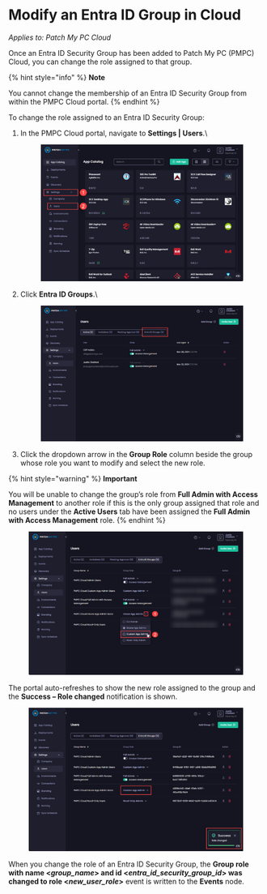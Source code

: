# Modify an Entra ID Group in Cloud

_Applies to: Patch My PC Cloud_

Once an Entra ID Security Group has been added to Patch My PC (PMPC) Cloud, you can change the role assigned to that group.

{% hint style="info" %}
**Note**

You cannot change the membership of an Entra ID Security Group from within the PMPC Cloud portal.
{% endhint %}

To change the role assigned to an Entra ID Security Group:

1.  In the PMPC Cloud portal, navigate to **Settings | Users**.\


    <figure><img src="../../../../_images/gitbook/image (2245).png" alt="Navigating to “Settings | Users”"><figcaption></figcaption></figure>


2.  Click **Entra ID Groups**.\


    <figure><img src="../../../../_images/gitbook/image (2246).png" alt="Clicking “Entra ID Groups”"><figcaption></figcaption></figure>


3. Click the dropdown arrow in the **Group Role** column beside the group whose role you want to modify and select the new role.

{% hint style="warning" %}
**Important**

You will be unable to change the group’s role from **Full Admin with Access Management** to another role if this is the only group assigned that role and no users under the **Active Users** tab have been assigned the **Full Admin with Access Management** role.
{% endhint %}

<figure><img src="../../../../_images/gitbook/image (2247).png" alt="Clicking the dropdown arrow in the “Group Role” column beside the group whose role you want to modify and selecting the new role"><figcaption></figcaption></figure>

The portal auto-refreshes to show the new role assigned to the group and the **Success – Role changed** notification is shown.

<figure><img src="../../../../_images/gitbook/image (2248).png" alt="Portal auto-refreshing to show the new role assigned to the group and the “Success – Role changed” notification is shown"><figcaption></figcaption></figure>

When you change the role of an Entra ID Security Group, the **Group role with name <**_**group\_name**_**> and id <**_**entra\_id\_security\_group\_id**_**> was changed to role <**_**new\_user\_role**_**>** event is written to the **Events** node.&#x20;
